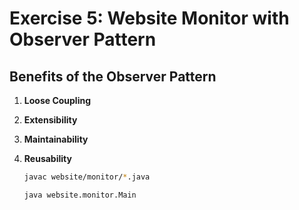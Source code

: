 # Exercise 5: Website Monitor with Observer Pattern

## Benefits of the Observer Pattern

1. **Loose Coupling**
2. **Extensibility**
3. **Maintainability**
4. **Reusability**


   ```bash
   javac website/monitor/*.java
   ```

   ```bash
   java website.monitor.Main
   ```
